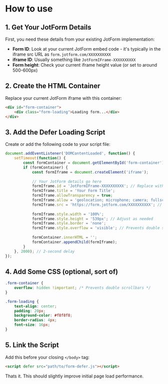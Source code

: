 # How to use

## 1. Get Your JotForm Details

First, you need these details from your existing JotForm implementation:

- **Form ID**: Look at your current JotForm embed code - it's typically in the iframe src URL as `form.jotform.com/XXXXXXXXXX`
- **iframe ID**: Usually something like `JotFormIFrame-XXXXXXXXXX`
- **Form height**: Check your current iframe height value (or set to around 500-600px)

## 2. Create the HTML Container

Replace your current JotForm iframe with this container:

```html
<div id="form-container">
    <div class="form-loading">Loading form...</div>
</div>
```

## 3. Add the Defer Loading Script

Create or add the following code to your script file:

```javascript
document.addEventListener('DOMContentLoaded', function() {
    setTimeout(function() {
        const formContainer = document.getElementById('form-container');
        if (formContainer) {
            const formIframe = document.createElement('iframe');
            
            // Your JotForm details go here
            formIframe.id = 'JotFormIFrame-XXXXXXXXXX'; // Replace with your iframe ID
            formIframe.title = 'Your Form Title';
            formIframe.allowTransparency = true;
            formIframe.allow = 'geolocation; microphone; camera; fullscreen';
            formIframe.src = 'https://form.jotform.com/XXXXXXXXXX'; // Replace with your form ID
            
            formIframe.style.width = '100%';
            formIframe.style.height = '539px'; // Adjust as needed
            formIframe.style.border = 'none';
            formIframe.style.overflow = 'visible'; // Prevents double scrollbars
            
            formContainer.innerHTML = '';
            formContainer.appendChild(formIframe);
        }
    }, 2000); // 2-second delay
});
```

## 4. Add Some CSS (optional, sort of)

```css
.form-container {
    overflow: hidden !important; /* Prevents double scrollbars */
}

.form-loading {
    text-align: center;
    padding: 20px;
    background-color: #f8f8f8;
    border-radius: 4px;
    font-size: 16px;
}
```

## 5. Link the Script

Add this before your closing `</body>` tag:

```html
<script defer src="path/to/form-defer.js"></script>
```

Thats it. This should slightly improve initial page load performance.
